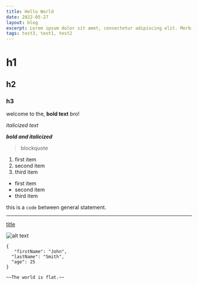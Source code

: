 ```yaml
---
title: Hello World
date: 2022-05-27
layout: blog
excerpt: Lorem ipsum dolor sit amet, consectetur adipiscing elit. Morbi eget massa sit amet arcu varius lacinia nec quis lacus.
tags: test3, test1, test2
---
```


# h1

## h2

### h3

welcome to the, **bold text** bro!

_italicized text_

**_bold and italicized_**

> blockquote

1. first item
2. second item
3. third item

- first item
- second item
- third item

this is a `code` between general statement.

---

[title](https://www.example.com)

![alt text](/images/deepika.jpg)

```
{
   "firstName": "John",
  "lastName": "Smith",
  "age": 25
}
```

    ~~The world is flat.~~
